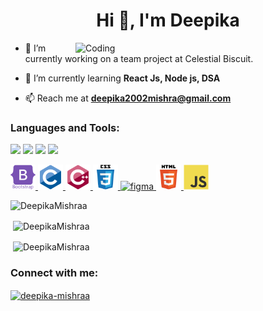 <h1 align="center">Hi 👋, I'm Deepika</h1>
<img align="right" alt="Coding" width="400" src="https://camo.githubusercontent.com/6607041227d81f650340ff070cc2843518acad359b57e5bb054a9fb7127aa041/68747470733a2f2f63646e2e6472696262626c652e636f6d2f75736572732f323634363432332f73637265656e73686f74732f353530373139362f636f6d70757465722e676966" data-canonical-src="https://dribbble.com/shots/18058631-New-website" style="max-width: 100%;">

- 🔭 I’m currently working on a team project at Celestial Biscuit.

- 🌱 I’m currently learning **React Js, Node js, DSA**

- 📫 Reach me at **deepika2002mishra@gmail.com**

<h3 align="left">Languages and Tools:</h3>
<p align="left">

<p>
    <img src="https://img.shields.io/badge/-Visual%20Studio%20Code-23A9F2?style=flat-square&logo=Visual%20Studio%20Code&logoColor=white"/>
    <img src="https://img.shields.io/badge/-Github-181717?style=flat-square&logo=GitHub&logoColor=white"/>
    <img src="https://img.shields.io/badge/-Git-F44D27?style=flat-square&logo=Git&logoColor=white"/>
    <img src="https://img.shields.io/badge/-MySQL-F29111?style=flat-square&logo=MySQL&logoColor=white"/>
    <!--<img src="https://img.shields.io/badge/-HTML5-E34F26?style=flat-square&logo=HTML5&logoColor=white"/>-->
    <!--<img src="https://img.shields.io/badge/-CSS3-1572B6?style=flat-square&logo=CSS3&logoColor=white"/>-->
  </p>

<a href="https://getbootstrap.com" target="_blank" rel="noreferrer"> 
<img src="https://raw.githubusercontent.com/devicons/devicon/master/icons/bootstrap/bootstrap-plain-wordmark.svg" alt="bootstrap" width="40" height="40"/> 
</a>

<a href="https://www.cprogramming.com/" target="_blank" rel="noreferrer">
<img src="https://raw.githubusercontent.com/devicons/devicon/master/icons/c/c-original.svg" alt="c" width="40" height="40"/>
</a> 

<a href="https://www.w3schools.com/cpp/" target="_blank" rel="noreferrer">
<img src="https://raw.githubusercontent.com/devicons/devicon/master/icons/cplusplus/cplusplus-original.svg" alt="cplusplus" width="40" height="40"/> 
</a> 

<a href="https://www.w3schools.com/css/" target="_blank" rel="noreferrer"> 
<img src="https://raw.githubusercontent.com/devicons/devicon/master/icons/css3/css3-original-wordmark.svg" alt="css3" width="40" height="40"/> 
</a> 

<a href="https://www.figma.com/" target="_blank" rel="noreferrer"> 
<img src="https://www.vectorlogo.zone/logos/figma/figma-icon.svg" alt="figma" width="40" height="40"/> 
</a>

<a href="https://www.w3.org/html/" target="_blank" rel="noreferrer"> 
<img src="https://raw.githubusercontent.com/devicons/devicon/master/icons/html5/html5-original-wordmark.svg" alt="html5" width="40" height="40"/> 
</a>

<a href="https://developer.mozilla.org/en-US/docs/Web/JavaScript" target="_blank" rel="noreferrer"> 
<img src="https://raw.githubusercontent.com/devicons/devicon/master/icons/javascript/javascript-original.svg" alt="javascript" width="40" height="40"/>
</a>  

</p>

<p><img align="left" src="https://github-readme-stats.vercel.app/api/top-langs?username=DeepikaMishraa&show_icons=true&locale=en&layout=compact" alt="DeepikaMishraa" />
</p>
<br/>
<p>&nbsp;<img align="center" src="https://github-readme-stats.vercel.app/api?username=DeepikaMishraa&show_icons=true&locale=en" alt="DeepikaMishraa" /></p>

<p>&nbsp;<img align="center" src="https://github-readme-streak-stats.herokuapp.com/?user=DeepikaMishraa&" alt="DeepikaMishraa" /></p>

<h3 align="left">Connect with me:</h3>
<p align="left">
<a href="https://www.linkedin.com/in/deepika-mishraa/" target="blank"><img align="center" src="https://raw.githubusercontent.com/rahuldkjain/github-profile-readme-generator/master/src/images/icons/Social/linked-in-alt.svg" alt="deepika-mishraa" height="30" width="40" /></a>
</p>
